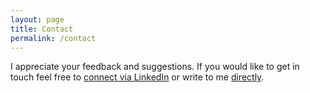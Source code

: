 ```yaml
---
layout: page
title: Contact
permalink: /contact
---
```


I appreciate your feedback and suggestions. If you would like to get in touch feel free to [connect via LinkedIn](https://www.linkedin.com/in/felipe-c-99a18464/) or write to me [directly]('mailto:felipe.contatto@gmail.com').
